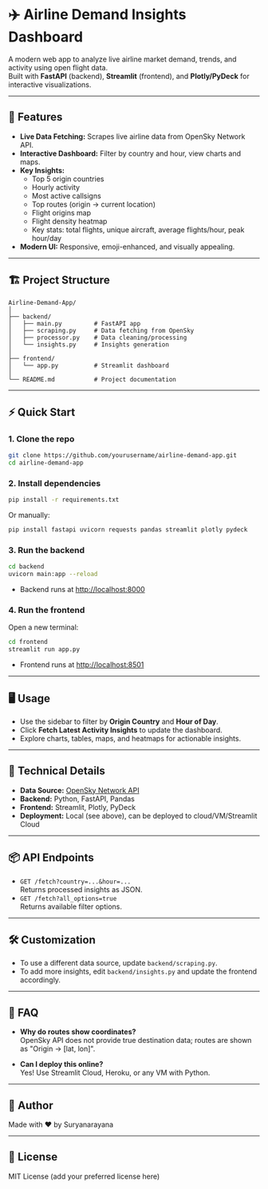 # ✈️ Airline Demand Insights Dashboard

A modern web app to analyze live airline market demand, trends, and activity using open flight data.  
Built with **FastAPI** (backend), **Streamlit** (frontend), and **Plotly/PyDeck** for interactive visualizations.

---

## 🚀 Features

- **Live Data Fetching:** Scrapes live airline data from OpenSky Network API.
- **Interactive Dashboard:** Filter by country and hour, view charts and maps.
- **Key Insights:**  
  - Top 5 origin countries  
  - Hourly activity  
  - Most active callsigns  
  - Top routes (origin → current location)  
  - Flight origins map  
  - Flight density heatmap  
  - Key stats: total flights, unique aircraft, average flights/hour, peak hour/day
- **Modern UI:** Responsive, emoji-enhanced, and visually appealing.

---

## 🏗️ Project Structure

```
Airline-Demand-App/
│
├── backend/
│   ├── main.py         # FastAPI app
│   ├── scraping.py     # Data fetching from OpenSky
│   ├── processor.py    # Data cleaning/processing
│   └── insights.py     # Insights generation
│
├── frontend/
│   └── app.py          # Streamlit dashboard
│
└── README.md           # Project documentation
```

---

## ⚡ Quick Start

### 1. Clone the repo

```sh
git clone https://github.com/yourusername/airline-demand-app.git
cd airline-demand-app
```

### 2. Install dependencies

```sh
pip install -r requirements.txt
```
Or manually:
```sh
pip install fastapi uvicorn requests pandas streamlit plotly pydeck
```

### 3. Run the backend

```sh
cd backend
uvicorn main:app --reload
```
- Backend runs at [http://localhost:8000](http://localhost:8000)

### 4. Run the frontend

Open a new terminal:
```sh
cd frontend
streamlit run app.py
```
- Frontend runs at [http://localhost:8501](http://localhost:8501)

---

## 🖥️ Usage

- Use the sidebar to filter by **Origin Country** and **Hour of Day**.
- Click **Fetch Latest Activity Insights** to update the dashboard.
- Explore charts, tables, maps, and heatmaps for actionable insights.

---

## 📝 Technical Details

- **Data Source:** [OpenSky Network API](https://opensky-network.org/)
- **Backend:** Python, FastAPI, Pandas
- **Frontend:** Streamlit, Plotly, PyDeck
- **Deployment:** Local (see above), can be deployed to cloud/VM/Streamlit Cloud

---

## 📦 API Endpoints

- `GET /fetch?country=...&hour=...`  
  Returns processed insights as JSON.
- `GET /fetch?all_options=true`  
  Returns available filter options.

---

## 🛠️ Customization

- To use a different data source, update `backend/scraping.py`.
- To add more insights, edit `backend/insights.py` and update the frontend accordingly.

---

## 🙋 FAQ

- **Why do routes show coordinates?**  
  OpenSky API does not provide true destination data; routes are shown as "Origin → [lat, lon]".

- **Can I deploy this online?**  
  Yes! Use Streamlit Cloud, Heroku, or any VM with Python.

---

## 👤 Author

Made with ❤️ by Suryanarayana

---

## 📄 License

MIT License (add your preferred license here)
